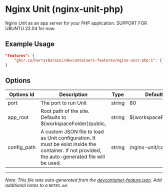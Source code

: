 
# Nginx Unit (nginx-unit-php)

Nginx Unit as an app server for your PHP application. SUPPORT FOR UBUNTU 22.04 for now.

## Example Usage

```json
"features": {
    "ghcr.io/harrysbaraini/devcontainers-features/nginx-unit-php:1": {}
}
```

## Options

| Options Id | Description | Type | Default Value |
|-----|-----|-----|-----|
| port | The port to run Unit | string | 80 |
| app_root | Root path of the site. Defaults to ${workspaceFolder}/public, | string | ${workspaceFolder}/public |
| config_path | A custom JSON file to load as Unit configuration. It must be exist inside the container. If not provided, the auto-generated file will be used. | string | /nginx-unit/config.json |



---

_Note: This file was auto-generated from the [devcontainer-feature.json](https://github.com/harrysbaraini/devcontainers-features/blob/main/src/nginx-unit-php/devcontainer-feature.json).  Add additional notes to a `NOTES.md`._
